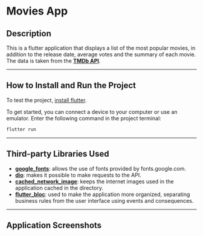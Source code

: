 # Movies App


## Description
This is a flutter application that displays a list of the most popular movies, in addition to the release date, average votes and the summary of each movie. The data is taken from the [**TMDb API**](https://developers.themoviedb.org/3).

-----

## How to Install and Run the Project
To test the project, [install flutter](https://docs.flutter.dev/get-started/install). 

To get started, you can connect a device to your computer or use an emulator. Enter the following command in the project terminal:

```bash
flutter run
```

-----

## Third-party Libraries Used

- [**google_fonts**](https://pub.dev/packages/google_fonts): allows the use of fonts provided by fonts.google.com.
- [**dio**](https://pub.dev/packages/dio): makes it possible to make requests to the API.
- [**cached_network_image**](https://pub.dev/packages/cached_network_image): keeps the internet images used in the application cached in the directory.
- [**flutter_bloc**](https://pub.dev/packages/flutter_bloc): used to make the application more organized, separating business rules from the user interface using events and consequences.

-----

## Application Screenshots 